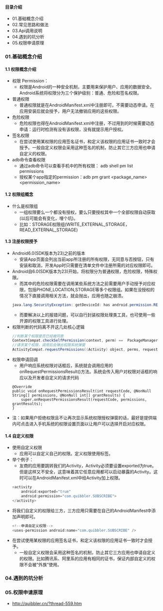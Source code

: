 #### 目录介绍
- 01.基础概念介绍
- 02.常见思路和做法
- 03.Api调用说明
- 04.遇到的坑分析
- 05.权限申请原理


### 01.基础概念介绍
#### 1.1 权限概念介绍
- 权限 Permission：
    - 权限是Android的一种安全机制，主要用来保护用户、应用的数据安全。Android系统将权限分为三个保护级别：普通、危险和签名权限。
- 普通权限
    - 普通权限就是在AndroidManifest.xml中注册即可，不需要动态申请。在应用安装后就会授予，用户无法撤销应用的这些权限。
- 危险权限
    - 危险权限也得在AndroidManifest.xml中注册，不过用到的时候需要动态申请：运行时检测有没有该权限，没有就提示用户授权。
- 签名权限
    - 在尝试使用某权限的应用签名证书，和定义该权限的应用证书一致时才会授予。一般自定义权限会采用这种签名的机制，防止其它三方应用也申请自定义的权限。
- adb命令查看权限
    - 通过adb命令可以查看手机中的所有权限：    adb shell pm list permissions
    - 授权某个app指定的permission：adb pm grant <package_name> <permission_name>



#### 1.2 权限组概念
- 什么是权限组
    - 一组权限要么一个都没有授权，要么只要授权其中一个全部权限自动获取(以后可能会有变化，埋个坑)。
    - 比如：STORAGE权限组(WRITE_EXTERNAL_STORAGE，READ_EXTERNAL_STORAGE)



#### 1.3 注册权限授予
- Android6.0(SDK版本为23)之前的版本
    - 安装App页面会列出当前app所注册的所有权限，无同意与否按钮，只有安装和取消，开发App时只需要在清单文件中注册所需的对应权限即可。
- Android自6.0(SDK版本为23)开始，将权限分为普通权限，危险权限，特殊权限。
    - 而其中的危险权限需要在调用某些系统方法之前需要用户手动授予对应权限，包括PHONE,LOCATION,STORAGE等多个权限组。如果在没授权的情况下直接调用相关方法，就会抛出，应用也随之崩溃。
    ``` java
    java.lang.SecurityException: getDeviceId: has android.permission.READ_PHONE_STATE.
    ```
    - 而要解决以上的报错问题，可以自行封装权限处理类工具，也可使用一些开源的权限工具进行处理。
- 权限判断的代码离不开这几处核心逻辑
    ``` java
    //判断某个权限是否已经被同意
    ContextCompat.checkSelfPermission(context, perm) ==  PackageManager.PERMISSION_GRANTED)
    //请求某个权限，调用后会弹出权限系统弹窗
    ActivityCompat.requestPermissions((Activity) object, perms, requestCode);
    ```
- 权限申请回调
    - 用户响应系统权限对话框后，系统就会调用应用的onRequestPermissionsResult()方法。系统会传入用户对权限对话框的响应以及开发者自定义的请求代码
    ```
    @Override
    public void onRequestPermissionsResult(int requestCode, @NonNull String[] permissions, @NonNull int[] grantResults) {
        super.onRequestPermissionsResult(requestCode, permissions, grantResults);
    }
    ```
- 注：如果用户拒绝权限且不让再次显示系统权限授权弹窗的话，最好是提供端内可点击进入手机系统的权限设置页面以让用户可以选择开启对应权限。



#### 1.4 自定义权限
- 使用自定义权限
    - 应用可以自定义自己的权限。定义权限使用<permission/>标签。
- 举个例子：
    - 友商的应用要跳转我们的Activity，Activity必须要设置exported为true。但是这样又不安全，这意味着其它任意应用都可以启动暴露的Activity。这时可以在AndroidManifest.xml中给Activity加上权限。
    ``` java
    <activity
        android:exported="true"
        android:permission="com.quibbler.SUBSCRIBE">
    </activity>
    ```
- 将我们自定义的权限给三方，三方应用只需要在自己的AndroidManifest中添加声明即可。
    ``` java
    <!--申请自定义权限-->
    <uses-permission android:name="com.quibbler.SUBSCRIBE" />
    ```
- 在尝试使用某权限的应用签名证书，和定义该权限的应用证书一致时才会授予。
    - 一般自定义权限会采用这种签名的机制，防止其它三方应用也申请自定义的权限。比如腾讯系、阿里系的应用有相同的证书，保证内部自定义的权限不会被“外族”使用。




### 04.遇到的坑分析




### 05.权限申请原理
- http://quibbler.cn/?thread-559.htm




